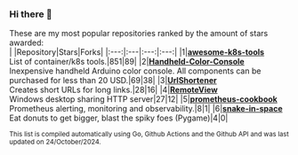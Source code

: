 ### Hi there 👋
These are my most popular repositories ranked by the amount of stars awarded:<br>
| |Repository|Stars|Forks|
|:---:|:---|:---:|:---:|
|1|[**awesome-k8s-tools**](https://github.com/vilaca/awesome-k8s-tools)<br>List of container/k8s tools.|851|89|
|2|[**Handheld-Color-Console**](https://github.com/vilaca/Handheld-Color-Console)<br>Inexpensive handheld Arduino color console. All components can be purchased for less than 20 USD.|69|38|
|3|[**UrlShortener**](https://github.com/vilaca/UrlShortener)<br>Creates short URLs for long links.|28|16|
|4|[**RemoteView**](https://github.com/vilaca/RemoteView)<br>Windows desktop sharing HTTP server|27|12|
|5|[**prometheus-cookbook**](https://github.com/vilaca/prometheus-cookbook)<br>Prometheus alerting, monitoring and observability.|8|1|
|6|[**snake-in-space**](https://github.com/vilaca/snake-in-space)<br>Eat donuts to get bigger, blast the spiky foes (Pygame)|4|0|

<sub>This list is compiled automatically using Go, Github Actions and the Github API and was last updated on 24/October/2024.</sub>
